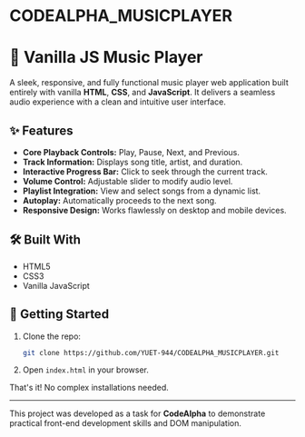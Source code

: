 # CODEALPHA_MUSICPLAYER


# 🎵 Vanilla JS Music Player

A sleek, responsive, and fully functional music player web application built entirely with vanilla **HTML**, **CSS**, and **JavaScript**. It delivers a seamless audio experience with a clean and intuitive user interface.

## ✨ Features

- **Core Playback Controls:** Play, Pause, Next, and Previous.
- **Track Information:** Displays song title, artist, and duration.
- **Interactive Progress Bar:** Click to seek through the current track.
- **Volume Control:** Adjustable slider to modify audio level.
- **Playlist Integration:** View and select songs from a dynamic list.
- **Autoplay:** Automatically proceeds to the next song.
- **Responsive Design:** Works flawlessly on desktop and mobile devices.

## 🛠️ Built With

*   HTML5
*   CSS3
*   Vanilla JavaScript

## 🚀 Getting Started

1.  Clone the repo:
    ```bash
    git clone https://github.com/YUET-944/CODEALPHA_MUSICPLAYER.git
    ```
2.  Open `index.html` in your browser.

That's it! No complex installations needed.

---

This project was developed as a task for **CodeAlpha** to demonstrate practical front-end development skills and DOM manipulation.
